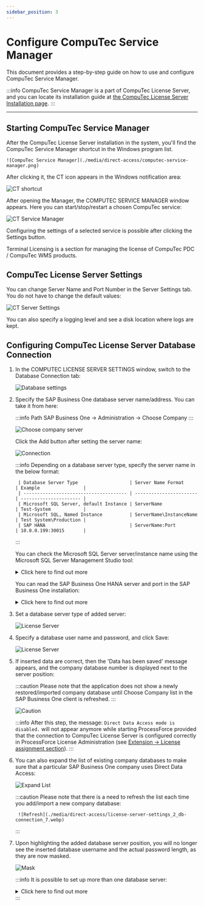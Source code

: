 ```yaml
---
sidebar_position: 3
---
```


# Configure CompuTec Service Manager

This document provides a step-by-step guide on how to use and configure CompuTec Service Manager.

:::info
    CompuTec Service Manager is a part of CompuTec License Server, and you can locate its installation guide at [the CompuTec License Server Installation page](./license-server-installation.md).
:::

---

## Starting CompuTec Service Manager

After the CompuTec License Server installation in the system, you'll find the CompuTec Service Manager shortcut in the Windows program list.

    ![CompuTec Service Manager](./media/direct-access/computec-service-manager.png)

After clicking it, the CT icon appears in the Windows notification area:

![CT shortcut](./media/direct-access/CT-shortcut.webp)

After opening the Manager, the COMPUTEC SERVICE MANAGER window appears. Here you can start/stop/restart a chosen CompuTec service:

![CT Service Manager](./media/direct-access/CT-Service-Manager_1.webp)

Configuring the settings of a selected service is possible after clicking the Settings button.

Terminal Licensing is a section for managing the license of CompuTec PDC / CompuTec WMS products.

## CompuTec License Server Settings

You can change Server Name and Port Number in the Server Settings tab. You do not have to change the default values:

![CT Server Settings](./media/direct-access/CT-License-Server-Settings_1_Server-Settings1.webp)

You can also specify a logging level and see a disk location where logs are kept.

## Configuring CompuTec License Server Database Connection

1. In the COMPUTEC LICENSE SERVER SETTINGS window, switch to the Database Connection tab:

    ![Database settings](./media/direct-access/CT-License-Server-Settings_2_Db-Connection_1.webp)

2. Specify the SAP Business One database server name/address. You can take it from here:

    :::info Path
        SAP Business One → Administration → Choose Company
    :::

    ![Choose company server](./media/direct-access/choose-company-server2.webp)

    Click the Add button after setting the server name:

    ![Connection](./media/direct-access/CT-License-Server-Settings_2_Db-Connection_2.webp)

    :::info
        Depending on a database server type, specify the server name in the below format:

        | Database Server Type                   | Server Name Format      | Example                |
        | -------------------------------------- | ----------------------- | ---------------------- |
        | Microsoft SQL Server, default Instance | ServerName              | Test-System            |
        | Microsoft SQL, Named Instance          | ServerName\InstanceName | Test System\Production |
        | SAP HANA                               | ServerName:Port         | 10.0.0.199:30015       |
    :::

    You can check the Microsoft SQL Server server/instance name using the Microsoft SQL Server Management Studio tool:

    <details>
        <summary>Click here to find out more</summary>
        <div>![SQL Server](./media/direct-access/sql-server-management-studio.webp)</div>
    </details>

    You can read the SAP Business One HANA server and port in the SAP Business One installation:

    <details>
        <summary>Click here to find out more</summary>
        <div>![HANA](./media/direct-access/hana-address.webp)</div>
    </details>

3. Set a database server type of added server:
  
    ![License Server](./media/direct-access/license-server-settings_2_db-connection_3.webp)

4. Specify a database user name and password, and click Save:

    ![License Server](./media/direct-access/license-server-settings_2_db-connection_4.webp)

5. If inserted data are correct, then the 'Data has been saved' message appears, and the company database number is displayed next to the server position:

    :::caution
        Please note that the application does not show a newly restored/imported company database until Choose Company list in the SAP Business One client is refreshed.
    :::

    ![Caution](./media/direct-access/license-server-settings_2_db-connection_5.webp)

    :::info
        After this step, the message: `Direct Data Access mode is disabled.` will not appear anymore while starting ProcessForce provided that the connection to CompuTec License Server is configured correctly in ProcessForce License Administration (see [Extension → License assignment section](../../installation/first-installation/extension)).
    :::

6. You can also expand the list of existing company databases to make sure that a particular SAP Business One company uses Direct Data Access:

    ![Expand List](./media/direct-access/license-server-settings_2_db-connection_6.webp)

    :::caution
        Please note that there is a need to refresh the list each time you add/import a new company database:

        ![Refresh](./media/direct-access/license-server-settings_2_db-connection_7.webp)
    :::

7. Upon highlighting the added database server position, you will no longer see the inserted database username and the actual password length, as they are now masked.

    ![Mask](./media/direct-access/license-server-settings_2_db-connection_8.webp)

    :::info
        It is possible to set up more than one database server:
        <details>
        <summary>Click here to find out more</summary>
        <div>
        ![Multiple databases](./media/direct-access/license-server-settings_2_db-connection_9.webp)
        </div>
        </details>
    :::
